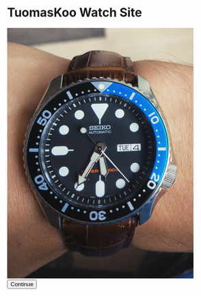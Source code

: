 #  TuomasKoo Watch Site

![image](https://github.com/TuomasKoo/TuomasKoo.github.io/blob/master/Files/Seiko%207s26-0020_1.jpg)
<button type="submit">Continue</button>

